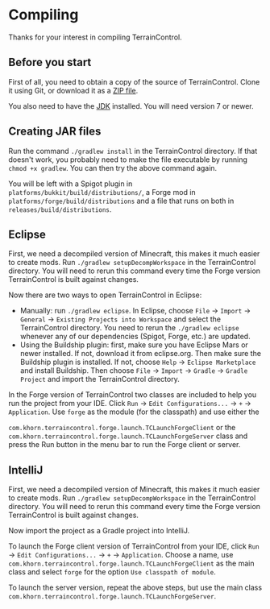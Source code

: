 # Compiling
Thanks for your interest in compiling TerrainControl.

## Before you start
First of all, you need to obtain a copy of the source of TerrainControl. Clone
it using Git, or download it as a [ZIP file][].

You also need to have the [JDK][JDK 7] installed. You will need version 7 or
newer.

## Creating JAR files
Run the command `./gradlew install` in the TerrainControl directory. If that
doesn't work, you probably need to make the file executable by running
`chmod +x gradlew`. You can then try the above command again.

You will be left with a Spigot plugin in `platforms/bukkit/build/distributions/`,
a Forge mod in `platforms/forge/build/distributions` and a file that runs
on both in `releases/build/distributions`.

## Eclipse
First, we need a decompiled version of Minecraft, this makes it much easier to
create mods. Run `./gradlew setupDecompWorkspace` in the TerrainControl
directory. You will need to rerun this command every time the Forge version
TerrainControl is built against changes.

Now there are two ways to open TerrainControl in Eclipse:

* Manually: run `./gradlew eclipse`. In Eclipse, choose `File` -> `Import`
  -> `General` -> `Existing Projects into Workspace` and select the
  TerrainControl directory. You need to rerun the `./gradlew eclipse` whenever
  any of our dependencies (Spigot, Forge, etc.) are updated.
* Using the Buildship plugin: first, make sure you have Eclipse Mars or newer
  installed. If not, download it from eclipse.org. Then make sure the Buildship
  plugin is installed. If not, choose `Help` -> `Eclipse Marketplace` and
  install Buildship. Then choose `File` -> `Import` -> `Gradle` ->
  `Gradle Project` and import the TerrainControl directory.

In the Forge version of TerrainControl two classes are included to help you run
the project from your IDE. Click `Run` -> `Edit Configurations...` -> `+`
-> `Application`. Use `forge` as the module (for the classpath) and use either
the 

`com.khorn.terraincontrol.forge.launch.TCLaunchForgeClient` or the
`com.khorn.terraincontrol.forge.launch.TCLaunchForgeServer` class and
press the Run button in the menu bar to run the Forge client or server.

## IntelliJ
First, we need a decompiled version of Minecraft, this makes it much easier to
create mods. Run `./gradlew setupDecompWorkspace` in the TerrainControl
directory. You will need to rerun this command every time the Forge version
TerrainControl is built against changes.

Now import the project as a Gradle project into IntelliJ.

To launch the Forge client version of TerrainControl from your IDE, click `Run`
-> `Edit Configurations...` -> `+` -> `Application`. Choose a name, use
`com.khorn.terraincontrol.forge.launch.TCLaunchForgeClient` as the main
class and select `forge` for the option `Use classpath of module`.

To launch the server version, repeat the above steps, but use the main class
`com.khorn.terraincontrol.forge.launch.TCLaunchForgeServer`.


[ZIP file]: https://github.com/MCTCP/TerrainControl/archive/master.zip
[JDK 7]: http://www.oracle.com/technetwork/java/javase/downloads/jdk7-downloads-1880260.html